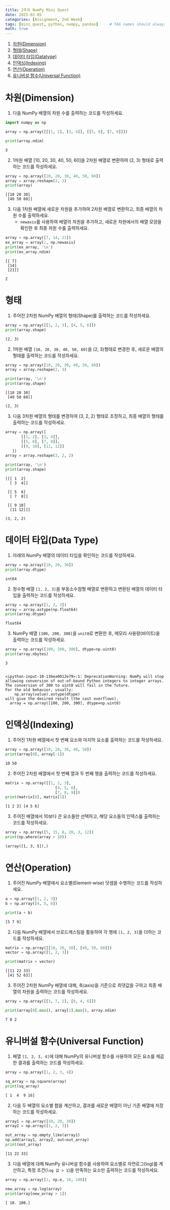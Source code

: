 ```yaml
---
title: 2주차 NumPy Mini Quest
date: 2025-02-05
categories: [Assignment, 2nd Week]
tags: [mini_quest, python, numpy, pandas]     # TAG names should always be lowercase
math: true
---
```


1. [차원(Dimension)](#차원dimension)
2. [형태(Shape)](#형태shape)
3. [데이터 타입(Datatype)](#데이터-타입data-type)
4. [인덱싱(Indexing)](#인덱싱indexing)
5. [연산(Operation)](#연산operation)
6. [유니버설 함수(Universal Function)](#유니버설-함수universal-function)

# **차원(Dimension)**

1. 다음 NumPy 배열의 차원 수를 출력하는 코드를 작성하세요.


```python
import numpy as np

array = np.array([[[1, 2], [3, 4]], [[5, 6], [7, 8]]])

print(array.ndim)
```

    3
    

2. 1차원 배열 [10, 20, 30, 40, 50, 60]을 2차원 배열로 변환하여 (2, 3) 형태로 출력하는 코드를 작성하세요.


```python
array = np.array([10, 20, 30, 40, 50, 60])
array = array.reshape(2, 3)
print(array)
```

    [[10 20 30]
     [40 50 60]]
    

3. 다음 1차원 배열에 새로운 차원을 추가하여 2차원 배열로 변환하고, 최종 배열의 차원 수를 출력하세요.
   - `newaxis`를 사용하여 배열의 차원을 추가하고, 새로운 차원에서의 배열 모양을 확인한 후 최종 차원 수를 출력하세요.


```python
array = np.array([7, 14, 21])
ex_array = array[:, np.newaxis]
print(ex_array, '\n')
print(ex_array.ndim)
```

    [[ 7]
     [14]
     [21]] 
    
    2
    

# **형태**

1. 주어진 2차원 NumPy 배열의 형태(Shape)를 출력하는 코드를 작성하세요.


```python
array = np.array([[1, 2, 3], [4, 5, 6]])
print(array.shape)
```

    (2, 3)
    

2. 1차원 배열 `[10, 20, 30, 40, 50, 60]`을 (2, 3)형태로 변경한 후, 새로운 배열의 형태를 출력하는 코드를 작성하세요.


```python
array = np.array([10, 20, 30, 40, 50, 60])
array = array.reshape(2, 3)

print(array, '\n')
print(array.shape)
```

    [[10 20 30]
     [40 50 60]] 
    
    (2, 3)
    

3. 다음 3차원 배열의 형태를 변경하여 (3, 2, 2) 형태로 조정하고, 최종 배열의 형태를 출력하는 코드를 작성하세요.


```python
array = np.array([
       [[1, 2], [3, 4]],
       [[5, 6], [7, 8]],
       [[9, 10], [11, 12]]
   ])
array = array.reshape(3, 2, 2)

print(array, '\n')
print(array.shape)
```

    [[[ 1  2]
      [ 3  4]]
    
     [[ 5  6]
      [ 7  8]]
    
     [[ 9 10]
      [11 12]]] 
    
    (3, 2, 2)
    

# **데이터 타입(Data Type)**

1. 아래의 NumPy 배열의 데이터 타입을 확인하는 코드를 작성하세요.


```python
array = np.array([10, 20, 30])
print(array.dtype)
```

    int64
    

2. 정수형 배열 `[1, 2, 3]`을 부동소수점형 배열로 변환하고 변환된 배열의 데이터 타입을 출력하는 코드를 작성하세요.


```python
array = np.array([1, 2, 3])
array = array.astype(np.float64)
print(array.dtype)
```

    float64
    

3. NumPy 배열 `[100, 200, 300]`을 `unit8`로 변환한 후, 메모리 사용량(바이트)을 출력하는 코드를 작성하세요.


```python
array = np.array([100, 200, 300], dtype=np.uint8)
print(array.nbytes)
```

    3
    

    <ipython-input-10-136ea0012e79>:1: DeprecationWarning: NumPy will stop allowing conversion of out-of-bound Python integers to integer arrays.  The conversion of 300 to uint8 will fail in the future.
    For the old behavior, usually:
        np.array(value).astype(dtype)
    will give the desired result (the cast overflows).
      array = np.array([100, 200, 300], dtype=np.uint8)
    

# **인덱싱(Indexing)**

1. 주어진 1차원 배열에서 첫 번째 요소와 마지막 요소를 출력하는 코드를 작성하세요.


```python
array = np.array([10, 20, 30, 40, 50])
print(array[0], array[-1])
```

    10 50
    

2. 주어진 2차원 배열에서 첫 번째 열과 두 번째 행을 출력하는 코드를 작성하세요.


```python
matrix = np.array([[1, 2, 3],
                      [4, 5, 6],
                      [7, 8, 9]])
print(matrix[0], matrix[1])
```

    [1 2 3] [4 5 6]
    

3. 주어진 배열에서 10보다 큰 요소들만 선택하고, 해당 요소들의 인덱스를 출력하는 코드를 작성하세요.


```python
array = np.array([5, 15, 8, 20, 3, 12])
print(np.where(array > 10))
```

    (array([1, 3, 5]),)
    

# **연산(Operation)**

1. 주어진 NumPy 배열에서 요소별(Element-wise) 덧셈을 수행하는 코드를 작성하세요.


```python
a = np.array([1, 2, 3])
b = np.array([4, 5, 6])

print(a + b)
```

    [5 7 9]
    

2. 다음 NumPy 배열에서 브로드캐스팅을 활용하여 각 행에 `[1, 2, 3]`을 더하는 코드를 작성하세요.


```python
matrix = np.array([[10, 20, 30], [40, 50, 60]])
vector = np.array([1, 2, 3])

print(matrix + vector)
```

    [[11 22 33]
     [41 52 63]]
    

3. 주어진 2차원 NumPy 배열에 대해, 축(axis)을 기준으로 최댓값을 구하고 최종 배열의 차원을 출력하는 코드를 작성하세요.


```python
array = np.array([[3, 7, 2], [8, 4, 6]])

print(array[0].max(), array[1].max(), array.ndim)
```

    7 8 2
    

# **유니버설 함수(Universal Function)**

1. 배열 `[1, 2, 3, 4]`에 대해 NumPy의 유니버설 함수를 사용하여 모든 요소를 제곱한 결과를 출력하는 코드를 작성하세요.


```python
array = np.array([1, 2, 3, 4])

sq_array = np.square(array)
print(sq_array)
```

    [ 1  4  9 16]
    

2. 다음 두 배열의 요소별 합을 계산하고, 결과를 새로운 배열이 아닌 기존 배열에 저장하는 코드를 작성하세요.


```python
array1 = np.array([10, 20, 30])
array2 = np.array([1, 2, 3])

out_array = np.empty_like(array1)
np.add(array1, array2, out=out_array)
print(out_array)
```

    [11 22 33]
    

3. 다음 배열에 대해 NumPy 유니버설 함수를 사용하여 요소별로 자연로그(log)를 계산하고, 특정 조건(`log 값 > 1`)을 만족하는 요소만 출력하는 코드를 작성하세요.


```python
array = np.array([1, np.e, 10, 100])

new_array = np.log(array)
print(array[new_array > 1])
```

    [ 10. 100.]
    

